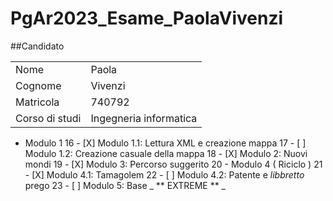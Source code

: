# PgAr2023_Esame_PaolaVivenzi
##Candidato

|                     |                         |
|---------------------|-------------------------|
| Nome                | Paola                   |
| Cognome             | Vivenzi                 |
| Matricola           | 740792                  |
| Corso di studi      | Ingegneria informatica  |

- Modulo 1
16 - [X] Modulo 1.1: Lettura XML e creazione mappa
17 - [ ] Modulo 1.2: Creazione casuale della mappa
18 - [X] Modulo 2: Nuovi mondi
19 - [X] Modulo 3: Percorso suggerito
20 - Modulo 4 ( Riciclo )
21 - [X] Modulo 4.1: Tamagolem
22 - [ ] Modulo 4.2: Patente e _libbretto_ prego
23 - [ ] Modulo 5: Base _ ** EXTREME ** _

